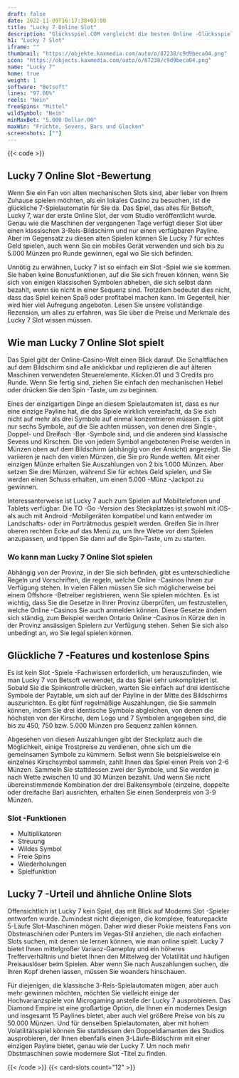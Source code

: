 ```yaml
---
draft: false
date: 2022-11-09T16:17:38+03:00
title: "Lucky 7 Online Slot"
description: "Glücksspiel.COM vergleicht die besten Online -Glücksspiel -Sites und -spiele der Kanada.  Unabhängige Produktbewertungen und exklusive Anmeldeangebote. Jetzt spielen!"
h1: "Lucky 7 Slot"
iframe: ""
thumbnail: "https://objekte.kaxmedia.com/auto/o/87238/c9d9beca04.png"
icon: "https://objects.kaxmedia.com/auto/o/87238/c9d9beca04.png"
name: "Lucky 7"
home: true
weight: 1
software: "Betsoft"
lines: "97.00%"
reels: "Nein"
freeSpins: "Mittel"
wildSymbol: "Nein"
minMaxBet: "5.000 Dollar.00"
maxWin: "Früchte, Sevens, Bars und Glocken"
screenshots: [""]
---
```


{{< code >}}<h2>Lucky 7 Online Slot -Bewertung</h2><p>Wenn Sie ein Fan von alten mechanischen Slots sind, aber lieber von Ihrem Zuhause spielen möchten, als ein lokales Casino zu besuchen, ist die glückliche 7-Spielautomatin für Sie da. Das Spiel, das alles für Betsoft, Lucky 7, war der erste Online Slot, der vom Studio veröffentlicht wurde. Genau wie die Maschinen der vergangenen Tage verfügt dieser Slot über einen klassischen 3-Reis-Bildschirm und nur einen verfügbaren Payline. Aber im Gegensatz zu diesen alten Spielen können Sie Lucky 7 für echtes Geld spielen, auch wenn Sie ein mobiles Gerät verwenden und sich bis zu 5.000 Münzen pro Runde gewinnen, egal wo Sie sich befinden.</p><p>Unnötig zu erwähnen, Lucky 7 ist so einfach ein Slot -Spiel wie sie kommen. Sie haben keine Bonusfunktionen, auf die Sie sich freuen können, wenn Sie sich von einigen klassischen Symbolen abheben, die sich selbst dann bezahlt, wenn sie nicht in einer Sequenz sind. Trotzdem bedeutet dies nicht, dass das Spiel keinen Spaß oder profitabel machen kann. Im Gegenteil, hier wird hier viel Aufregung angeboten. Lesen Sie unsere vollständige Rezension, um alles zu erfahren, was Sie über die Preise und Merkmale des Lucky 7 Slot wissen müssen.</p><h2>Wie man Lucky 7 Online Slot spielt</h2><p>Das Spiel gibt der Online-Casino-Welt einen Blick darauf. Die Schaltflächen auf dem Bildschirm sind alle anklickbar und replizieren die auf älteren Maschinen verwendeten Steuerelemente. Klicken.01 und 3 Credits pro Runde. Wenn Sie fertig sind, ziehen Sie einfach den mechanischen Hebel oder drücken Sie den Spin -Taste, um zu beginnen.</p><p>Eines der einzigartigen Dinge an diesem Spielautomaten ist, dass es nur eine einzige Payline hat, die das Spiele wirklich vereinfacht, da Sie sich nicht auf mehr als drei Symbole auf einmal konzentrieren müssen. Es gibt nur sechs Symbole, auf die Sie achten müssen, von denen drei Single-, Doppel- und Dreifach -Bar -Symbole sind, und die anderen sind klassische Sevens und Kirschen. Die von jedem Symbol angebotenen Preise werden in Münzen oben auf dem Bildschirm (abhängig von der Ansicht) angezeigt. Sie variieren je nach den vielen Münzen, die Sie pro Runde wetten. Mit einer einzigen Münze erhalten Sie Auszahlungen von 2 bis 1.000 Münzen. Aber setzen Sie drei Münzen, während Sie für echtes Geld spielen, und Sie werden einen Schuss erhalten, um einen 5.000 -Münz -Jackpot zu gewinnen.</p><p>Interessanterweise ist Lucky 7 auch zum Spielen auf Mobiltelefonen und Tablets verfügbar. Die TO -Go -Version des Steckplatzes ist sowohl mit iOS- als auch mit Android -Mobilgeräten kompatibel und kann entweder im Landschafts- oder im Porträtmodus gespielt werden. Greifen Sie in Ihrer oberen rechten Ecke auf das Menü zu, um Ihre Wette vor dem Spielen anzupassen, und tippen Sie dann auf die Spin-Taste, um zu starten.</p><h3>Wo kann man Lucky 7 Online Slot spielen</h3><p>Abhängig von der Provinz, in der Sie sich befinden, gibt es unterschiedliche Regeln und Vorschriften, die regeln, welche Online -Casinos Ihnen zur Verfügung stehen. In vielen Fällen müssen Sie sich möglicherweise bei einem Offshore -Betreiber registrieren, wenn Sie spielen möchten. Es ist wichtig, dass Sie die Gesetze in Ihrer Provinz überprüfen, um festzustellen, welche Online -Casinos Sie auch anmelden können. Diese Gesetze ändern sich ständig, zum Beispiel werden Ontario Online -Casinos in Kürze den in der Provinz ansässigen Spielern zur Verfügung stehen. Sehen Sie sich also unbedingt an, wo Sie legal spielen können.</p><h2>Glückliche 7 -Features und kostenlose Spins</h2><p>Es ist kein Slot -Spiele -Fachwissen erforderlich, um herauszufinden, wie man Lucky 7 von Betsoft verwendet, da das Spiel sehr unkompliziert ist. Sobald Sie die Spinkontrolle drücken, warten Sie einfach auf drei identische Symbole der Paytable, um sich auf der Payline in der Mitte des Bildschirms auszurichten. Es gibt fünf regelmäßige Auszahlungen, die Sie sammeln können, indem Sie drei identische Symbole abgleichen, von denen die höchsten von der Kirsche, dem Logo und 7 Symbolen angegeben sind, die bis zu 450, 750 bzw. 5.000 Münzen pro Sequenz zahlen können.</p><p>Abgesehen von diesen Auszahlungen gibt der Steckplatz auch die Möglichkeit, einige Trostpreise zu verdienen, ohne sich um die gemeinsamen Symbole zu kümmern. Selbst wenn Sie beispielsweise ein einzelnes Kirschsymbol sammeln, zahlt Ihnen das Spiel einen Preis von 2-6 Münzen. Sammeln Sie stattdessen zwei der Symbole, und Sie werden je nach Wette zwischen 10 und 30 Münzen bezahlt. Und wenn Sie nicht übereinstimmende Kombination der drei Balkensymbole (einzelne, doppelte oder dreifache Bar) ausrichten, erhalten Sie einen Sonderpreis von 3-9 Münzen.</p><h3>
Slot -Funktionen</h3><ul>
<li></span>
Multiplikatoren</li>
<li></span>
Streuung</li>
<li></span>
Wildes Symbol</li>
<li></span>
Freie Spins</li>
<li></span>
Wiederholungen</li>
<li></span>
Spielfunktion</li></ul><h2>Lucky 7 -Urteil und ähnliche Online Slots</h2><p>Offensichtlich ist Lucky 7 kein Spiel, das mit Blick auf Moderns Slot -Spieler entworfen wurde. Zumindest nicht diejenigen, die komplexe, featurepackte 5-Läufe Slot-Maschinen mögen. Daher wird dieser Pokie meistens Fans von Obstmaschinen oder Punters im Vegas-Stil anziehen, die nach einfachen Slots suchen, mit denen sie lernen können, wie man online spielt. Lucky 7 bietet Ihnen mittelgroßer Varianz-Gameplay und ein höheres Trefferverhältnis und bietet Ihnen den Mittelweg der Volatilität und häufigen Preisauslöser beim Spielen. Aber wenn Sie nach Auszahlungen suchen, die Ihren Kopf drehen lassen, müssen Sie woanders hinschauen.</p><p>Für diejenigen, die klassische 3-Reis-Spielautomaten mögen, aber auch mehr gewinnen möchten, möchten Sie vielleicht einige der Hochvarianzspiele von Microgaming anstelle der Lucky 7 ausprobieren. Das Diamond Empire ist eine großartige Option, die Ihnen ein modernes Design und insgesamt 15 Paylines bietet, aber auch viel größere Preise von bis zu 50.000 Münzen. Und für denselben Spielautomaten, aber mit hohem Volatilitätsspiel können Sie stattdessen den Doppeldiamanten des Studios ausprobieren, der Ihnen ebenfalls einen 3-Läufe-Bildschirm mit einer einzigen Payline bietet, genau wie der Lucky 7. Um noch mehr Obstmaschinen sowie modernere Slot -Titel zu finden.</p>{{< /code >}}
 {{< card-slots count="12" >}}